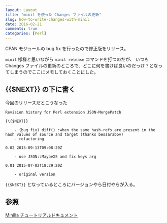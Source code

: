 ```yaml
---
layout: Layout
title: "minil を使った Changes ファイルの更新"
slug: how-to-write-changes-with-minil
date: 2016-02-21
comments: true
categories: [Perl]
---
```


CPAN モジュールの bug fix を行ったので修正版をリリース。

 `minil` 様様と思いながら `minil release` コマンドを打つのだが、
いつも Changes ファイルの更新のところで、どこに何を書けば良いのだっけ？となってしまうのでここにメモしておくことにした。

## \{\{$NEXT\}\} の下に書く
今回のリリースだとこうなった

```
Revision history for Perl extension JSON-MergePatch

{\{$NEXT}}

    - (bug fix) diff() :when the same hash-refs are present in the hash values of source and target (thanks bessarabov)
    - refactoring

0.02 2015-09-13T09:08:20Z

    - use JSON::MaybeXS and fix keys arg

0.01 2015-07-02T18:29:20Z

    - original version
```

 <code>{\{$NEXT}}</code> となっているところにバージョンやら日付やらが入る。

## 参照
[Minilla チュートリアルドキュメント](http://perldoc.jp/docs/modules/Minilla-v0.6.4/lib/Minilla/Tutorial.pod#Make32a32new32build)
